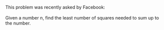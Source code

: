 This problem was recently asked by Facebook:
<br><br>
Given a number n, find the least number of squares needed to sum up to the number.
